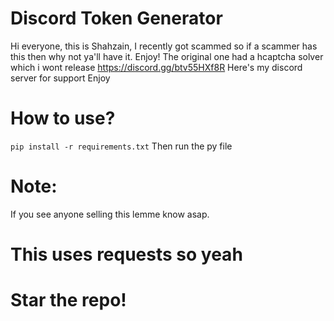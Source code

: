 # Discord Token Generator
Hi everyone, this is Shahzain, I recently got scammed so if a scammer has this then why not ya'll have it. Enjoy!
The original one had a hcaptcha solver which i wont release
https://discord.gg/btv55HXf8R
Here's my discord server for support
Enjoy
# How to use?
`pip install -r requirements.txt`
Then run the py file
# Note: 
If you see anyone selling this lemme know asap.
# This uses requests so yeah
# Star the repo!
